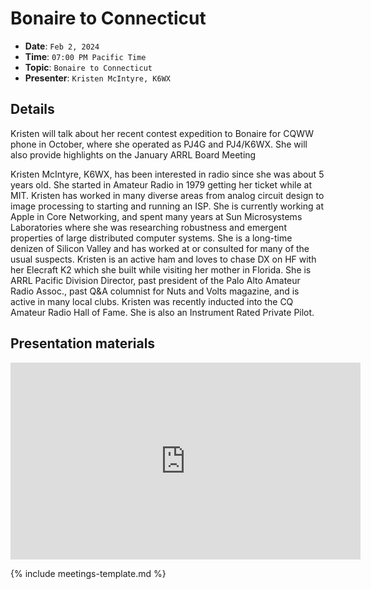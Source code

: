 # Bonaire to Connecticut

* **Date**: `Feb 2, 2024`
* **Time**: `07:00 PM Pacific Time`
* **Topic**: `Bonaire to Connecticut`
* **Presenter**: `Kristen McIntyre, K6WX`

## Details

Kristen will talk about her recent contest expedition to Bonaire for CQWW phone in October, where she operated as PJ4G and PJ4/K6WX.   She will also provide highlights on the January ARRL Board Meeting  
 
Kristen McIntyre, K6WX, has been interested in radio since she was about 5 years old.   She started in Amateur Radio in 1979 getting her ticket while at MIT.  Kristen has worked in many diverse areas from analog circuit design to image processing to starting and running an ISP. She is currently working at Apple in Core Networking, and spent many years at Sun Microsystems Laboratories where she was researching robustness and emergent properties of large distributed computer systems.   She is a long-time denizen of Silicon Valley and has worked at or consulted for many of the usual suspects.  Kristen is an active ham and loves to chase DX on HF with her Elecraft K2 which she built while visiting her mother in Florida.  She is ARRL Pacific Division Director, past president of the Palo Alto Amateur Radio Assoc., past Q&A columnist for Nuts and Volts magazine, and is active in many local clubs.  Kristen was recently inducted into the CQ Amateur Radio Hall of Fame. She is also an Instrument Rated Private Pilot.

## Presentation materials

<iframe width="560" height="315" src="https://www.youtube.com/embed/Pnh2WVXBGrI?si=_l7mCFjQkU1gO8sx" title="YouTube video player" frameborder="0" allow="accelerometer; autoplay; clipboard-write; encrypted-media; gyroscope; picture-in-picture; web-share" referrerpolicy="strict-origin-when-cross-origin" allowfullscreen></iframe>

{% include meetings-template.md %}

